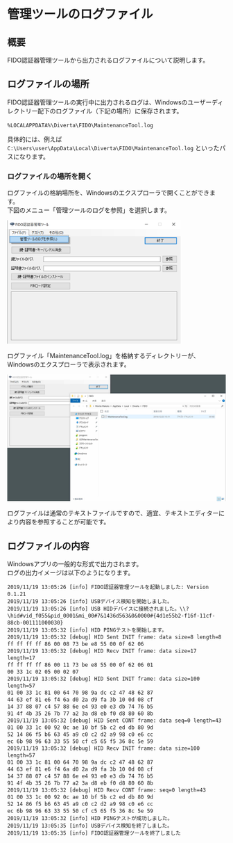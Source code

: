 # 管理ツールのログファイル

## 概要
FIDO認証器管理ツールから出力されるログファイルについて説明します。

## ログファイルの場所

FIDO認証器管理ツールの実行中に出力されるログは、Windowsのユーザーディレクトリー配下のログファイル（下記の場所）に保存されます。

`%LOCALAPPDATA%\Diverta\FIDO\MaintenanceTool.log`

具体的には、例えば `C:\Users\user\AppData\Local\Diverta\FIDO\MaintenanceTool.log` といったパスになります。

### ログファイルの場所を開く

ログファイルの格納場所を、Windowsのエクスプローラで開くことができます。<br>
下図のメニュー「管理ツールのログを参照」を選択します。

<img src="assets02/0002.png" width="400">

ログファイル「MaintenanceTool.log」を格納するディレクトリーが、Windowsのエクスプローラで表示されます。

<img src="assets02/0003.jpg" width="600">

ログファイルは通常のテキストファイルですので、適宜、テキストエディターにより内容を参照することが可能です。

## ログファイルの内容

Windowsアプリの一般的な形式で出力されます。<br>
ログの出力イメージは以下のようになります。
```
2019/11/19 13:05:26 [info] FIDO認証器管理ツールを起動しました: Version 0.1.21
2019/11/19 13:05:26 [info] USBデバイス検知を開始しました。
2019/11/19 13:05:26 [info] USB HIDデバイスに接続されました。\\?\hid#vid_f055&pid_0001&mi_00#7&1436d563&0&0000#{4d1e55b2-f16f-11cf-88cb-001111000030}
2019/11/19 13:05:32 [info] HID PINGテストを開始します。
2019/11/19 13:05:32 [debug] HID Sent INIT frame: data size=8 length=8
ff ff ff ff 86 00 08 73 be e8 55 00 0f 62 06
2019/11/19 13:05:32 [debug] HID Recv INIT frame: data size=17 length=17
ff ff ff ff 86 00 11 73 be e8 55 00 0f 62 06 01
00 33 1c 02 05 00 02 07
2019/11/19 13:05:32 [debug] HID Sent INIT frame: data size=100 length=57
01 00 33 1c 81 00 64 70 98 9a dc c2 47 48 62 87
44 63 ef 81 e6 f4 6a d0 2a d9 fa 3b 10 0d 08 cf
14 37 88 07 c4 57 88 6e e4 93 e0 e3 db 74 76 b5
91 4f 4b 35 26 7b 77 a2 3a d8 eb f0 d8 80 60 8b
2019/11/19 13:05:32 [debug] HID Sent CONT frame: data seq=0 length=43
01 00 33 1c 00 92 0c ae 10 bf 5b c2 ed db 80 9d
52 14 86 f5 b6 63 45 a9 c0 c2 d2 a9 98 c0 e6 cc
ec 6b 98 96 63 33 55 50 cf c5 65 f5 36 8c 5e 59
2019/11/19 13:05:32 [debug] HID Recv INIT frame: data size=100 length=57
01 00 33 1c 81 00 64 70 98 9a dc c2 47 48 62 87
44 63 ef 81 e6 f4 6a d0 2a d9 fa 3b 10 0d 08 cf
14 37 88 07 c4 57 88 6e e4 93 e0 e3 db 74 76 b5
91 4f 4b 35 26 7b 77 a2 3a d8 eb f0 d8 80 60 8b
2019/11/19 13:05:32 [debug] HID Recv CONT frame: seq=0 length=43
01 00 33 1c 00 92 0c ae 10 bf 5b c2 ed db 80 9d
52 14 86 f5 b6 63 45 a9 c0 c2 d2 a9 98 c0 e6 cc
ec 6b 98 96 63 33 55 50 cf c5 65 f5 36 8c 5e 59
2019/11/19 13:05:32 [info] HID PINGテストが成功しました。
2019/11/19 13:05:35 [info] USBデバイス検知を終了しました。
2019/11/19 13:05:35 [info] FIDO認証器管理ツールを終了しました
```
